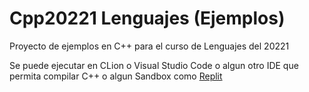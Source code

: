 # Cpp20221 Lenguajes (Ejemplos)
Proyecto de ejemplos en C++ para el curso de Lenguajes del 20221

Se puede ejecutar en CLion o Visual Studio Code o algun otro IDE que permita compilar C++ o algun Sandbox como [Replit](http://www.replit.com "Replit")
